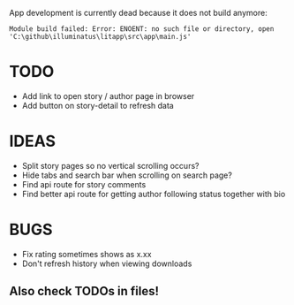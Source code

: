 App development is currently dead because it does not build anymore:
```
Module build failed: Error: ENOENT: no such file or directory, open 'C:\github\illuminatus\litapp\src\app\main.js'
```

# TODO
 - Add link to open story / author page in browser
 - Add button on story-detail to refresh data

# IDEAS
 - Split story pages so no vertical scrolling occurs?
 - Hide tabs and search bar when scrolling on search page?
 - Find api route for story comments
 - Find better api route for getting author following status together with bio

# BUGS
 - Fix rating sometimes shows as x.xx
 - Don't refresh history when viewing downloads

## Also check TODOs in files!